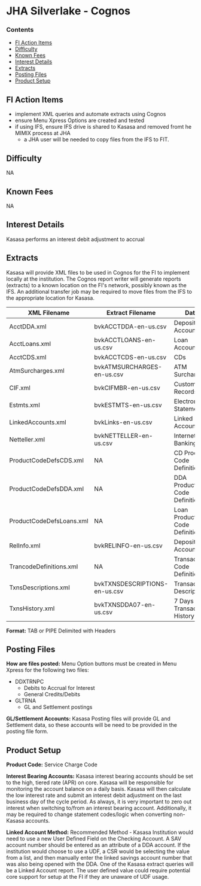 # JHA Silverlake - Cognos


### Contents
- [FI Action Items](##fi-action-items)
- [Difficulty](##difficulty)
- [Known Fees](##known-fees)
- [Interest Details](##interest-details)
- [Extracts](##extracts)
- [Posting Files](##posting-files)
- [Product Setup](##product-setup)

## FI Action Items

* implement XML queries and automate extracts using Cognos
* ensure Menu Xpress Options are created and tested
* if using IFS, ensure IFS drive is shared to Kasasa and removed fromt he MIMIX process at JHA
	* a JHA user will be needed to copy files from the IFS to FIT.


## Difficulty

NA


## Known Fees
 
NA


## Interest Details

Kasasa performs an interest debit adjustment to accrual

## Extracts
	
Kasasa will provide XML files to be used in Cognos for the FI to implement locally at the institution. The Cognos report writer will generate reports (extracts) to a known location on the FI's network, possibly known as the IFS.  An additional transfer job may be required to move files from the IFS to the appropriate location for Kasasa.

| XML Filename | Extract Filename | Data |
| ------------ | ---------------- | ---- |
| AcctDDA.xml | bvkACCTDDA-en-us.csv | Deposit Accounts |
| AcctLoans.xml | bvkACCTLOANS-en-us.csv | Loan Accounts |
| AcctCDS.xml | bvkACCTCDS-en-us.csv | CDs |
| AtmSurcharges.xml | bvkATMSURCHARGES-en-us.csv | ATM Surcharges |
| CIF.xml | bvkCIFMBR-en-us.csv | Customer Records |
| Estmts.xml | bvkESTMTS-en-us.csv | Electronic Statements |
| LinkedAccounts.xml | bvkLinks-en-us.csv | Linked Accounts |
| Netteller.xml | bvkNETTELLER-en-us.csv | Internet Banking |
| ProductCodeDefsCDS.xml | NA | CD Product Code Definitions |
| ProductCodeDefsDDA.xml | NA | DDA Product Code Definitions |
| ProductCodeDefsLoans.xml | NA | Loan Product Code Definitions |
| RelInfo.xml | bvkRELINFO-en-us.csv | Deposit Accounts |
| TrancodeDefinitions.xml | NA | Transaction Code Definitions |
| TxnsDescriptions.xml | bvkTXNSDESCRIPTIONS-en-us.csv | Transaction Descriptions |
| TxnsHistory.xml | bvkTXNSDDA07-en-us.csv | 7 Days of Transaction History |

**Format:** TAB or PIPE Delimited with Headers


## Posting Files

**How are files posted:** Menu Option buttons must be created in Menu Xpress for the following two files:
- DDXTRNPC
	- Debits to Accrual for Interest
	- General Credits/Debits 
- GLTRNA
	- GL and Settlement postings

**GL/Settlement Accounts:** Kasasa Posting files will provide GL and Settlement data, so these accounts will be need to be provided in the posting file form.


## Product Setup

**Product Code:** Service Charge Code

**Interest Bearing Accounts:** Kasasa interest bearing accounts should be set to the high, tiered rate (APR) on core. Kasasa will be responsible for monitoring the account balance on a daily basis. Kasasa will then calculate the low interest rate and submit an interest debit adjustment on the last business day of the cycle period.  As always, it is very important to zero out interest when switching to/from an interest bearing account.  Additionally, it may be required to change statement codes/logic when converting non-Kasasa accounts.

**Linked Account Method:** Recommended Method - Kasasa Institution would need to use a new User Defined Field on the Checking Account. A SAV account number should be entered as an attribute of a DDA account. If the institution would choose to use a UDF, a CSR would be selecting the value from a list, and then manually enter the linked savings account number that was also being opened with the DDA. One of the Kasasa extract queries will be a Linked Account report. The user defined value could require potential core support for setup at the FI if they are unaware of UDF usage.

